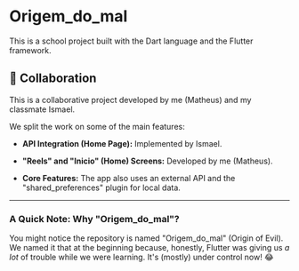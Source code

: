 # Origem_do_mal



This is a school project built with the Dart language and the Flutter framework.



## 👥 Collaboration



This is a collaborative project developed by me (Matheus) and my classmate Ismael.



We split the work on some of the main features:



* **API Integration (Home Page):** Implemented by Ismael.

* **"Reels" and "Inicio" (Home) Screens:** Developed by me (Matheus).

* **Core Features:** The app also uses an external API and the "shared_preferences" plugin for local data.



---



### A Quick Note: Why "Origem_do_mal"?



You might notice the repository is named "Origem_do_mal" (Origin of Evil). We named it that at the beginning because, honestly, Flutter was giving us *a lot* of trouble while we were learning. It's (mostly) under control now! 😂
